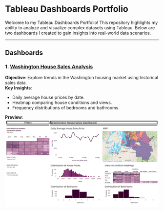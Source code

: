 # Tableau Dashboards Portfolio

Welcome to my Tableau Dashboards Portfolio! This repository highlights my ability to analyze and visualize complex datasets using Tableau. Below are two dashboards I created to gain insights into real-world data scenarios.

---

## Dashboards

### 1. [Washington House Sales Analysis](https://public.tableau.com/views/WashingtonHouseSalesDashboard)  
   **Objective**: Explore trends in the Washington housing market using historical sales data.  
   **Key Insights**:
   - Daily average house prices by date.
   - Heatmap comparing house conditions and views.
   - Frequency distributions of bedrooms and bathrooms.  

   **Preview**:  
   ![Washington House Sales Dashboard](images/washington_house_sales.png)
